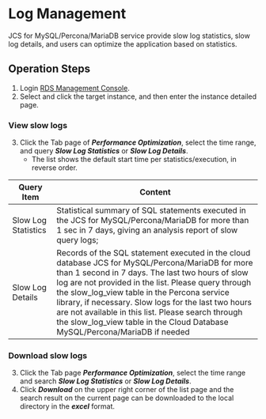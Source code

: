 # Log Management
JCS for  MySQL/Percona/MariaDB service provide slow log statistics, slow log details, and users can optimize the application based on statistics.

## Operation Steps
1. Login [RDS Management Console](https://rds-console.jdcloud.com/database).    
2. Select and click the target instance, and then enter the instance detailed page.  

### View slow logs
3. Click the Tab page of ***Performance Optimization***, select the time range, and query ***Slow Log Statistics*** or ***Slow Log Details***.
    * The list shows the default start time per statistics/execution, in reverse order.

|Query Item|Content|
|---|---|
|Slow Log Statistics|Statistical summary of SQL statements executed in the JCS for MySQL/Percona/MariaDB for more than 1 sec in 7 days, giving an analysis report of slow query logs;|
|Slow Log Details|Records of the SQL statement executed in the cloud database JCS for MySQL/Percona/MariaDB for more than 1 second in 7 days. The last two hours of slow log are not provided in the list. Please query through the slow_log_view table in the Percona service library, if necessary. Slow logs for the last two hours are not available in this list. Please search through the slow_log_view table in the Cloud Database MySQL/Percona/MariaDB if needed|

### Download slow logs
3. Click the Tab page ***Performance Optimization***, select the time range and search ***Slow Log Statistics*** or ***Slow Log Details***.
4. Click ***Download*** on the upper right corner of the list page and the search result on the current page can be downloaded to the local directory in the ***excel*** format.


